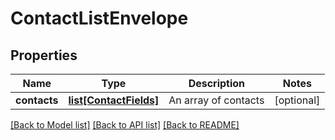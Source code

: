 # ContactListEnvelope

## Properties
Name | Type | Description | Notes
------------ | ------------- | ------------- | -------------
**contacts** | [**list[ContactFields]**](ContactFields.md) | An array of contacts | [optional] 

[[Back to Model list]](../README.md#documentation-for-models) [[Back to API list]](../README.md#documentation-for-api-endpoints) [[Back to README]](../README.md)


